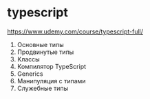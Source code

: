 # typescript

https://www.udemy.com/course/typescript-full/

1. Основные типы
2. Продвинутые типы
3. Классы
4. Компилятор TypeScript
5. Generics
6. Манипуляция с типами
7. Служебные типы